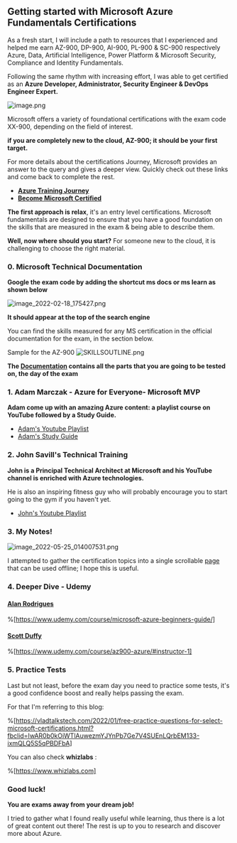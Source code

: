 ## Getting started with Microsoft Azure Fundamentals Certifications

As a fresh start, I will include a path to resources that I experienced and helped me earn AZ-900, DP-900, AI-900, PL-900 & SC-900 respectively Azure, Data, Artificial Intelligence, Power Platform & Microsoft Security, Compliance and Identity Fundamentals.

Following the same rhythm with increasing effort, I was able to get certified as an **Azure Developer, Administrator, Security Engineer & DevOps Engineer Expert.**


 ![image.png](https://cdn.hashnode.com/res/hashnode/image/upload/v1650075475678/jgecqAgFc.png)
 
Microsoft offers a variety of foundational certifications with the exam code XX-900, depending on the field of interest.

**if you are completely new to the cloud, AZ-900; it should be your first target.**

For more details about the certifications Journey, Microsoft provides an answer to the query and gives a deeper view.
Quickly check out these links and come back to complete the rest.
   
- **[Azure Training Journey](https://t.ly/kyI7)** 
- **[Become Microsoft Certified](https://query.prod.cms.rt.microsoft.com/cms/api/am/binary/RE2PjDI)**


**The first approach is relax**, it's an entry level certifications.
Microsoft fundamentals are designed to ensure that you have a good foundation on the skills that are measured in the exam & being able to describe them.



**Well, now where should you start?**
For someone new to the cloud, it is challenging to choose the right material.

###  0. Microsoft Technical Documentation
**Google the exam code by adding the shortcut ms docs or ms learn as shown below**

![image_2022-02-18_175427.png](https://cdn.hashnode.com/res/hashnode/image/upload/v1645203268383/2sC1Bgb7m.png)

**It should appear at the top of the search engine**

You can find the skills measured for any MS certification in the official documentation for the exam, in the section below.

Sample for the AZ-900
![SKILLSOUTLINE.png](https://cdn.hashnode.com/res/hashnode/image/upload/v1645199357604/SP4RtGgM8.png)

**The [Documentation](https://docs.microsoft.com/en-us/) contains all the parts that you are going to be tested on, the day of the exam**


###  1.  Adam Marczak - Azure for Everyone- Microsoft MVP
**Adam come up with an amazing Azure content: a playlist course on YouTube followed by a Study Guide.**
- [Adam's Youtube Playlist](https://www.youtube.com/watch?v=NPEsD6n9A_I&list=PLGjZwEtPN7j-Q59JYso3L4_yoCjj2syrM)
- [Adam's Study Guide](https://marczak.io/az-900/)



### 2. John Savill's Technical Training
**John is a Principal Technical Architect at Microsoft and his YouTube channel is enriched with Azure technologies.**

He is also an inspiring fitness guy who will probably encourage you to start going to the gym if you haven't yet. 

- [John's Youtube Playlist](https://www.youtube.com/watch?v=pY0LnKiDwRA&list=PLlVtbbG169nED0_vMEniWBQjSoxTsBYS3)

### 3. My Notes!

![image_2022-05-25_014007531.png](https://cdn.hashnode.com/res/hashnode/image/upload/v1653435606950/EMB2HrzvA.png)

I attempted to gather the certification topics into a single scrollable [page](https://cloud.itzyahya.tech/A-AZ900) that can be used offline; I hope this is useful.




### 4. Deeper Dive - Udemy


#### **[Alan Rodrigues](https://www.udemy.com/user/b6837a38-3380-4c15-8cd9-aabb118793df/)**
%[https://www.udemy.com/course/microsoft-azure-beginners-guide/]

#### **[Scott Duffy](https://www.udemy.com/user/scottduffy2/)**
%[https://www.udemy.com/course/az900-azure/#instructor-1]




### 5. Practice Tests

 Last but not least, before the exam day you need to practice some tests, it's a good confidence boost  and really helps passing the exam.

For that I'm referring to this blog:

%[https://vladtalkstech.com/2022/01/free-practice-questions-for-select-microsoft-certifications.html?fbclid=IwAR0b0kOiWTlAuwezmYJYnPb7Ge7V4SUEnLQrbEM133-ixmQLQ5S5qPBDFbA]

You can also check  **whizlabs** :

%[https://www.whizlabs.com]


### Good luck!
**You are exams away from your dream job!**

 I tried to gather what I found really useful while learning, thus there is a lot of great content out there!
  The rest is up to you to research and discover more about Azure. 
 






















